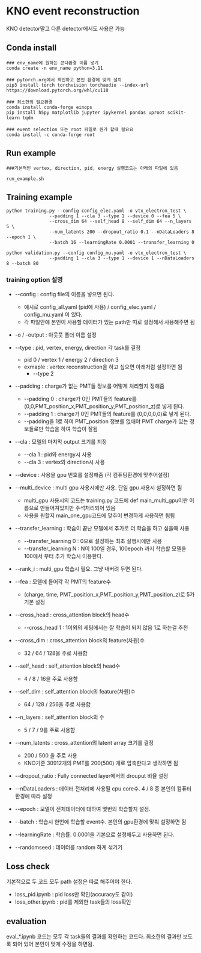 # KNO event reconstruction
KNO detector말고 다른 detector에서도 사용은 가능


## Conda install
    ### env_name에 원하는 콘다환경 이름 넣기
    conda create -n env_name python=3.11   
    
    ### pytorch.org에서 확인하고 본인 환경에 맞게 설치
    pip3 install torch torchvision torchaudio --index-url https://download.pytorch.org/whl/cu118   
    
    ### 최소한의 필요환경
    conda install conda-forge einops
    pip install h5py matplotlib jupyter ipykernel pandas uproot scikit-learn tqdm

    ### event selection 또는 root 파일로 뭔가 할때 필요요
    conda install -c conda-forge root

## Run example
    ###기본적인 vertex, direction, pid, energy 실행코드는 아래의 파일에 있음

    run_example.sh

## Training example
    python training.py --config config_elec.yaml -o vtx_electron_test \
                    --padding 1 --cla 3 --type 1 --device 0 --fea 5 \
                    --cross_dim 64 --self_head 8 --self_dim 64 --n_layers 5 \
                    --num_latents 200 --dropout_ratio 0.1 --nDataLoaders 8 --epoch 1 \
                    --batch 16 --learningRate 0.0001 --transfer_learning 0   

    python validation.py --config config_mu.yaml -o vtx_electron_test \
                    --padding 1 --cla 3 --type 1 --device 1 --nDataLoaders 8 --batch 80  

### training option 설명
- --config : config file의 이름을 넣으면 된다.
    - 예시로 config_all.yaml (pid에 사용) / config_elec.yaml / config_mu.yaml 이 있다.
    - 각 파일안에 본인이 사용할 데이터가 있는 path만 따로 설정해서 사용해주면 됨

- -o / -output : 아웃풋 폴더 이름 설정
- --type : pid, vertex, energy, direction 각 task를 결정
    -   pid 0 / vertex 1 / energy 2 / direction 3
    - exmaple :  vertex reconstruction을 하고 싶으면 아래처럼 설정하면 됨
        - --type 2
- --padding : charge가 없는 PMT들 정보를 어떻게 처리할지 정해줌
    - --padding 0 : charge가 0인 PMT들의 feature를 (0,0,PMT_position_x,PMT_position_y,PMT_position_z)로 넣게 된다.
    - --padding 1 : charge가 0인 PMT들의 feature를 (0,0,0,0,0)로 넣게 된다.
    - --padding을 1로 하여 PMT_position 정보를 없애야 PMT charge가 있는 정보들로만 학습을 하여 학습이 잘됨
- --cla : 모델의 마지막 output 크기를 지정
    - --cla 1 : pid와 energy시 사용
    - --cla 3 : vertex와 direction시 사용
- --device : 사용을 gpu 번호를 설정해줌 (각 컴퓨팅환경에 맞추어설정)
- --multi_device : multi gpu 사용시에만 사용. 단일 gpu 사용시 설정하면 됨
    - multi_gpu 사용시의 코드는 training.py 코드에 def main_multi_gpu이란 이름으로 만들어져있지만 주석처리되어 있음
    - 사용을 원할지 main_one_gpu코드에 맞추어 변경하게 사용하면 됨됨
- --transfer_learning : 학습이 끝난 모델에서 추가로 더 학습을 하고 싶을때 사용
    - --transfer_learning 0 : 0으로 설정하는 최초 실행시에만 사용
    - --transfer_learning N : N이 100일 경우, 100epoch 까지 학습할 모델을 100에서 부터 추가 학습시 이용한다.
- --rank_i : multi_gpu 학습시 필요. 그냥 내버려 두면 된다.
- --fea : 모델에 들어각 각 PMT의 feature수
    - (charge, time, PMT_position_x,PMT_position_y,PMT_position_z)로 5가 기본 설정
- --cross_head : cross_attention block의 head수
    - --cross_head 1 : 1이외의 세팅에서는 잘 학습이 되지 않음 1로 하는걸 추천
- --cross_dim : cross_attention block의 feature(차원)수
    - 32 / 64 / 128을 주로 사용함
- --self_head : self_attention block의 head수
    - 4 / 8 / 16을 주로 사용함
- --self_dim : self_attention block의 feature(차원)수
    - 64 / 128 / 256을 주로 사용함
- --n_layers : self_attention block의 수
    - 5 / 7 / 9를 주로 사용함
- --num_latents : cross_attention의 latent array 크기를 결정
    - 200 / 500 을 주로 사용
    - KNO기준 30912개의 PMT를 200(500) 개로 압축한다고 생각하면 됨
- --dropout_ratio : Fully connected layer에서의 drouput 비율 설정
- --nDataLoaders : 데이터 전처리에 사용될 cpu core수. 4 / 8 중 본인의 컴퓨터 환경에 따라 설정
- --epoch : 모델이 전체데이터에 대하여 몇번의 학습할지 설정.
- --batch : 학습시 한번에 학습할 event수. 본인의 gpu환경에 맞춰 설정하면 됨
- --learningRate : 학습률. 0.0001을 기본으로 설정해두고 사용하면 된다.
- --randomseed : 데이터를 random 하게 섞기기
    
## Loss check
기본적으로 두 코드 모두 path 설정은 따로 해주어야 한다.
- loss_pid.ipynb : pid loss만 확인(accuracy도 같이)
- loss_other.ipynb : pid를 제외한 task들의 loss확인

## evaluation
eval_*.ipynb 코드는 모두 각 task들의 결과를 확인하는 코드다.
최소한의 결과만 보도록 되어 있어 본인이 맞게 수정을 하면됨.
